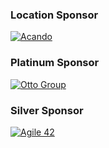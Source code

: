 ### Location Sponsor

[![Acando](http://www.acando.com/Global/DE/Logo/Acando_logo_RGB.png)](http://www.acando.com/)

### Platinum Sponsor

[![Otto Group](/assets/images/spoonsorlogos/otto.png)](http://www.otto.com/)

### Silver Sponsor

[![Agile 42](/assets/images/spoonsorlogos/agile-42-logo_1_2.png)](http://www.agile42.com/)